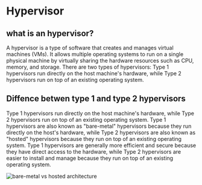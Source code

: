 # Hypervisor

## what is an hypervisor?
A hypervisor is a type of software that creates and manages virtual machines (VMs). It allows multiple operating systems to run on a single physical machine by virtually sharing the hardware resources such as CPU, memory, and storage. There are two types of hypervisors: Type 1 hypervisors run directly on the host machine's hardware, while Type 2 hypervisors run on top of an existing operating system.

## Diffence betwen type 1 and type 2 hypervisors
Type 1 hypervisors run directly on the host machine's hardware, while Type 2 hypervisors run on top of an existing operating system. Type 1 hypervisors are also known as "bare-metal" hypervisors because they run directly on the host's hardware, while Type 2 hypervisors are also known as "hosted" hypervisors because they run on top of an existing operating system. Type 1 hypervisors are generally more efficient and secure because they have direct access to the hardware, while Type 2 hypervisors are easier to install and manage because they run on top of an existing operating system.


![bare-metal vs hosted architecture](https://www.nakivo.com/blog/wp-content/uploads/2018/10/Type-1-and-type-2-hypervisor-1024x584.webp)

